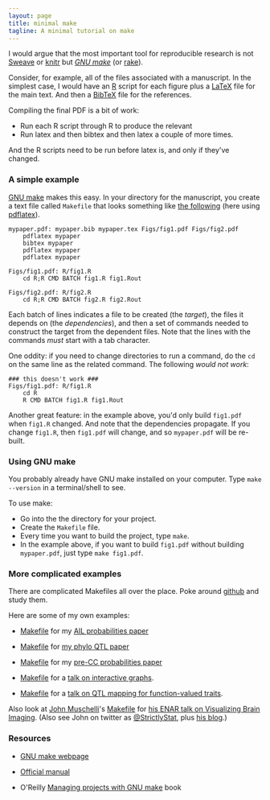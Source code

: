 ```yaml
---
layout: page
title: minimal make
tagline: A minimal tutorial on make
---
```


I would argue that the most important tool for reproducible research
is not [Sweave](http://www.stat.uni-muenchen.de/~leisch/Sweave/) or 
[knitr](http://yihui.name/knitr/) but
*[GNU make](http://www.gnu.org/software/make)* (or
[rake](http://rake.rubyforge.org)).

Consider, for example, all of the files associated with a manuscript.
In the simplest case, I would have an [R](http://r-project.org)
script for each figure plus a [LaTeX](http://www.latex-project.org)
file for the main text.  And then a [BibTeX](http://www.bibtex.org)
file for the references.

Compiling the final PDF is a bit of work: 

- Run each R script through R to produce the relevant
- Run latex and then bibtex and then latex a couple of more times.

And the R scripts need to be run before latex is, and only if they've
changed.

### A simple example

[GNU make](http://www.gnu.org/software/make) makes this easy.  In your
directory for the manuscript, you create a text file called `Makefile`
that looks something like [the following](assets/Makefile) (here using
[pdflatex](http://www.tug.org/applications/pdftex/)).

    mypaper.pdf: mypaper.bib mypaper.tex Figs/fig1.pdf Figs/fig2.pdf
    	pdflatex mypaper
    	bibtex mypaper
    	pdflatex mypaper
    	pdflatex mypaper

    Figs/fig1.pdf: R/fig1.R
    	cd R;R CMD BATCH fig1.R fig1.Rout

    Figs/fig2.pdf: R/fig2.R
    	cd R;R CMD BATCH fig2.R fig2.Rout

Each batch of lines indicates a file to be created (the _target_), the files it
depends on (the _dependencies_), and then a set of commands needed to
construct the target from the dependent files.  Note that the lines
with the commands _must_ start with a tab character.  

One oddity: if you need to change directories to run a command, do
the `cd` on the same line as the related command.  The following
_*would not work*_:

    ### this doesn't work ###
    Figs/fig1.pdf: R/fig1.R
    	cd R
    	R CMD BATCH fig1.R fig1.Rout

Another great feature: in the example above, you'd only build
`fig1.pdf` when `fig1.R` changed.  And note that the dependencies
propagate.  If you change `fig1.R`, then `fig1.pdf` will change, and
so `mypaper.pdf` will be re-built.

### Using GNU make

You probably already have GNU make installed on your computer.  Type
`make --version` in a terminal/shell to see.

To use make:

- Go into the the directory for your project.
- Create the `Makefile` file.
- Every time you want to build the project, type `make`.
- In the example above, if you want to build `fig1.pdf` without
  building `mypaper.pdf`, just type `make fig1.pdf`.

### More complicated examples

There are complicated Makefiles all over the place.  Poke around
[github](http://github.com) and study them.

Here are some of my own examples:

- [Makefile](https://github.com/kbroman/ailProbPaper/blob/master/Makefile)
  for my [AIL probabilities paper](http://www.g3journal.org/content/2/2/199.long)

- [Makefile](https://github.com/kbroman/phyloQTLpaper/blob/master/Makefile)
  for
  [my phylo QTL paper](http://www.genetics.org/content/192/1/267.full)
  
- [Makefile](https://github.com/kbroman/preCCProbPaper/blob/master/Makefile)
  for my
  [pre-CC probabilities paper](http://www.genetics.org/content/190/2/403.full)

- [Makefile](https://github.com/kbroman/Talk_InteractiveGraphs1/blob/master/Makefile) 
  for a [talk on interactive graphs](http://www.biostat.wisc.edu/~kbroman/talks/InteractiveGraphs/).

- [Makefile](https://github.com/kbroman/Talk_FunQTL/blob/master/Makefile)
  for a [talk on QTL mapping for function-valued traits](http://www.biostat.wisc.edu/~kbroman/talks/FunQTL/).

Also look at [John Muschelli](http://biostat.jhsph.edu/~jmuschel)'s [Makefile](https://github.com/muschellij2/ENAR_2013_Talk/blob/master/Makefile) for
[his ENAR talk on Visualizing Brain Imaging](http://htmlpreview.github.io/?https://github.com/muschellij2/ENAR_2013_Talk/blob/master/ENAR_Visualization.html). (Also
see John on twitter as [@StrictlyStat](https://twitter.com/StrictlyStat), plus [his blog](http://hopstat.wordpress.com).)

### Resources

- [GNU make webpage](http://www.gnu.org/software/make)

- [Official manual](http://www.gnu.org/software/make/manual/make.html)

- O'Reilly
  [Managing projects with GNU make](http://oreilly.com/catalog/make3/book/)
  book
